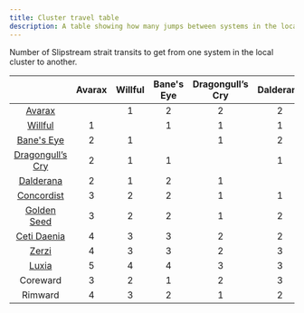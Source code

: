 ```yaml
---
title: Cluster travel table
description: A table showing how many jumps between systems in the local cluster.
---
```


Number of Slipstream strait transits to get from one system in the local cluster to another.

|                                                  | Avarax | Willful | Bane's Eye | Dragongull’s Cry | Dalderana | Concordist | Golden Seed | Ceti Daenia | Zerzi | Luxia | Coreward | Rimward |
|:------------------------------------------------:|:------:|:-------:|:----------:|:----------------:|:---------:|:----------:|:-----------:|:-----------:|:-----:|:-----:|:--------:|:-------:|
|          [Avarax](star-systems/avarax)           |        |    1    |     2      |        2         |     2     |     3      |      3      |      4      |   4   |   5   |    3     |    4    |
|         [Willful](star-systems/willful)          |   1    |         |     1      |        1         |     1     |     2      |      2      |      3      |   3   |   4   |    2     |    3    |
|       [Bane's Eye](star-systems/banes-eye)       |   2    |    1    |            |        1         |     2     |     2      |      2      |      3      |   3   |   4   |    1     |    2    |
| [Dragongull’s Cry](star-systems/dragongulls-cry) |   2    |    1    |     1      |                  |     1     |     1      |      1      |      2      |   2   |   3   |    2     |    1    |
|       [Dalderana](star-systems/dalderana)        |   2    |    1    |     2      |        1         |           |     1      |      2      |      2      |   3   |   3   |    3     |    2    |
|      [Concordist](star-systems/concordist)       |   3    |    2    |     2      |        1         |     1     |            |      1      |      2      |   3   |   3   |    3     |    2    |
|     [Golden Seed](star-systems/golden-seed)      |   3    |    2    |     2      |        1         |     2     |     1      |             |      1      |   1   |   2   |    3     |    2    |
|     [Ceti Daenia](star-systems/ceti-daenia)      |   4    |    3    |     3      |        2         |     2     |     2      |      1      |             |   1   |   1   |    4     |    3    |
|           [Zerzi](star-systems/zerzi)            |   4    |    3    |     3      |        2         |     3     |     3      |      1      |      1      |       |   1   |    4     |    3    |
|           [Luxia](star-systems/luxia)            |   5    |    4    |     4      |        3         |     3     |     3      |      2      |      1      |   1   |       |    5     |    4    |
|                     Coreward                     |   3    |    2    |     1      |        2         |     3     |     3      |      3      |      4      |   4   |   5   |          |    3    |
|                     Rimward                      |   4    |    3    |     2      |        1         |     2     |     2      |      2      |      3      |   3   |   4   |    3     |         |

